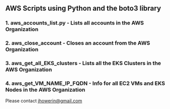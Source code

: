 ## AWS Scripts using Python and the boto3 library

### 1. aws_accounts_list.py - Lists all accounts in the AWS Organization
### 2. aws_close_account - Closes an account from the AWS Organization
### 3. aws_get_all_EKS_clusters - Lists all the EKS Clusters in the AWS Organization
### 4. aws_get_VM_NAME_IP_FQDN - Info for all EC2 VMs and EKS Nodes in the AWS Organization

Please contact jhowerin@gmail.com

